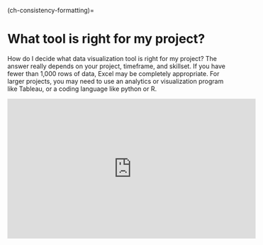 (ch-consistency-formatting)=
# What tool is right for my project?

How do I decide what data visualization tool is right for my project? The answer really depends on your project, timeframe, and skillset. If you have fewer than 1,000 rows of data, Excel may be completely appropriate. For larger projects, you may need to use an analytics or visualization program like Tableau, or a coding language like python or R.

<div class="video-container">
    <iframe width="560" height="315" src="https://www.youtube.com/embed/09PVKL8RyyA" frameborder="0" allow="accelerometer; autoplay; clipboard-write; encrypted-media; gyroscope; picture-in-picture" allowfullscreen></iframe>
</div>

